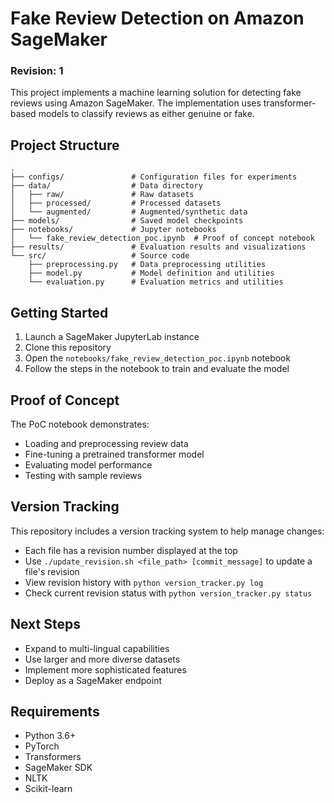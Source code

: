 # Fake Review Detection on Amazon SageMaker
### Revision: 1

This project implements a machine learning solution for detecting fake reviews using Amazon SageMaker. The implementation uses transformer-based models to classify reviews as either genuine or fake.

## Project Structure

```
.
├── configs/               # Configuration files for experiments
├── data/                  # Data directory
│   ├── raw/               # Raw datasets
│   ├── processed/         # Processed datasets
│   └── augmented/         # Augmented/synthetic data
├── models/                # Saved model checkpoints
├── notebooks/             # Jupyter notebooks
│   └── fake_review_detection_poc.ipynb  # Proof of concept notebook
├── results/               # Evaluation results and visualizations
└── src/                   # Source code
    ├── preprocessing.py   # Data preprocessing utilities
    ├── model.py           # Model definition and utilities
    └── evaluation.py      # Evaluation metrics and utilities
```

## Getting Started

1. Launch a SageMaker JupyterLab instance
2. Clone this repository
3. Open the `notebooks/fake_review_detection_poc.ipynb` notebook
4. Follow the steps in the notebook to train and evaluate the model

## Proof of Concept

The PoC notebook demonstrates:
- Loading and preprocessing review data
- Fine-tuning a pretrained transformer model
- Evaluating model performance
- Testing with sample reviews

## Version Tracking

This repository includes a version tracking system to help manage changes:

- Each file has a revision number displayed at the top
- Use `./update_revision.sh <file_path> [commit_message]` to update a file's revision
- View revision history with `python version_tracker.py log`
- Check current revision status with `python version_tracker.py status`

## Next Steps

- Expand to multi-lingual capabilities
- Use larger and more diverse datasets
- Implement more sophisticated features
- Deploy as a SageMaker endpoint

## Requirements

- Python 3.6+
- PyTorch
- Transformers
- SageMaker SDK
- NLTK
- Scikit-learn

